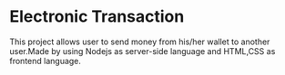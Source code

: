 # Electronic Transaction
This project allows user to send money from his/her wallet to another user.Made by using Nodejs as server-side language and HTML,CSS as frontend language. 

